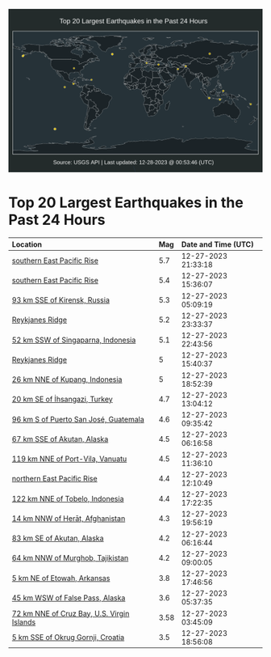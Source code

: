 ![Map](./map.png)

# Top 20 Largest Earthquakes in the Past 24 Hours

| Location | Mag | Date and Time (UTC) |
|:---|:---|:---|
| [southern East Pacific Rise](https://earthquake.usgs.gov/earthquakes/eventpage/us6000m02b) | 5.7 | 12-27-2023 21:33:18 |
| [southern East Pacific Rise](https://earthquake.usgs.gov/earthquakes/eventpage/us6000m00n) | 5.4 | 12-27-2023 15:36:07 |
| [93 km SSE of Kirensk, Russia](https://earthquake.usgs.gov/earthquakes/eventpage/us6000lzyw) | 5.3 | 12-27-2023 05:09:19 |
| [Reykjanes Ridge](https://earthquake.usgs.gov/earthquakes/eventpage/us6000m03g) | 5.2 | 12-27-2023 23:33:37 |
| [52 km SSW of Singaparna, Indonesia](https://earthquake.usgs.gov/earthquakes/eventpage/us6000m02j) | 5.1 | 12-27-2023 22:43:56 |
| [Reykjanes Ridge](https://earthquake.usgs.gov/earthquakes/eventpage/us6000m00j) | 5 | 12-27-2023 15:40:37 |
| [26 km NNE of Kupang, Indonesia](https://earthquake.usgs.gov/earthquakes/eventpage/us6000m01a) | 5 | 12-27-2023 18:52:39 |
| [20 km SE of İhsangazi, Turkey](https://earthquake.usgs.gov/earthquakes/eventpage/us6000m009) | 4.7 | 12-27-2023 13:04:12 |
| [96 km S of Puerto San José, Guatemala](https://earthquake.usgs.gov/earthquakes/eventpage/us6000lzzs) | 4.6 | 12-27-2023 09:35:42 |
| [67 km SSE of Akutan, Alaska](https://earthquake.usgs.gov/earthquakes/eventpage/us6000lzz1) | 4.5 | 12-27-2023 06:16:58 |
| [119 km NNE of Port-Vila, Vanuatu](https://earthquake.usgs.gov/earthquakes/eventpage/us6000m003) | 4.5 | 12-27-2023 11:36:10 |
| [northern East Pacific Rise](https://earthquake.usgs.gov/earthquakes/eventpage/us6000m007) | 4.4 | 12-27-2023 12:10:49 |
| [122 km NNE of Tobelo, Indonesia](https://earthquake.usgs.gov/earthquakes/eventpage/us6000m00z) | 4.4 | 12-27-2023 17:22:35 |
| [14 km NNW of Herāt, Afghanistan](https://earthquake.usgs.gov/earthquakes/eventpage/us6000m01w) | 4.3 | 12-27-2023 19:56:19 |
| [83 km SE of Akutan, Alaska](https://earthquake.usgs.gov/earthquakes/eventpage/us6000lzz8) | 4.2 | 12-27-2023 06:16:44 |
| [64 km NNW of Murghob, Tajikistan](https://earthquake.usgs.gov/earthquakes/eventpage/us6000lzzm) | 4.2 | 12-27-2023 09:00:05 |
| [5 km NE of Etowah, Arkansas](https://earthquake.usgs.gov/earthquakes/eventpage/nm60563441) | 3.8 | 12-27-2023 17:46:56 |
| [45 km WSW of False Pass, Alaska](https://earthquake.usgs.gov/earthquakes/eventpage/us6000lzyx) | 3.6 | 12-27-2023 05:37:35 |
| [72 km NNE of Cruz Bay, U.S. Virgin Islands](https://earthquake.usgs.gov/earthquakes/eventpage/pr2023361000) | 3.58 | 12-27-2023 03:45:09 |
| [5 km SSE of Okrug Gornji, Croatia](https://earthquake.usgs.gov/earthquakes/eventpage/us6000m01b) | 3.5 | 12-27-2023 18:56:08 |
